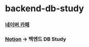 # backend-db-study

### [네이버 카페](https://cafe.naver.com/b2lab)
### [Notion](https://www.notion.so/nontrust/1dbdb9f2893f4bb1bde922ecfd18dbf5) -> 백엔드 DB Study